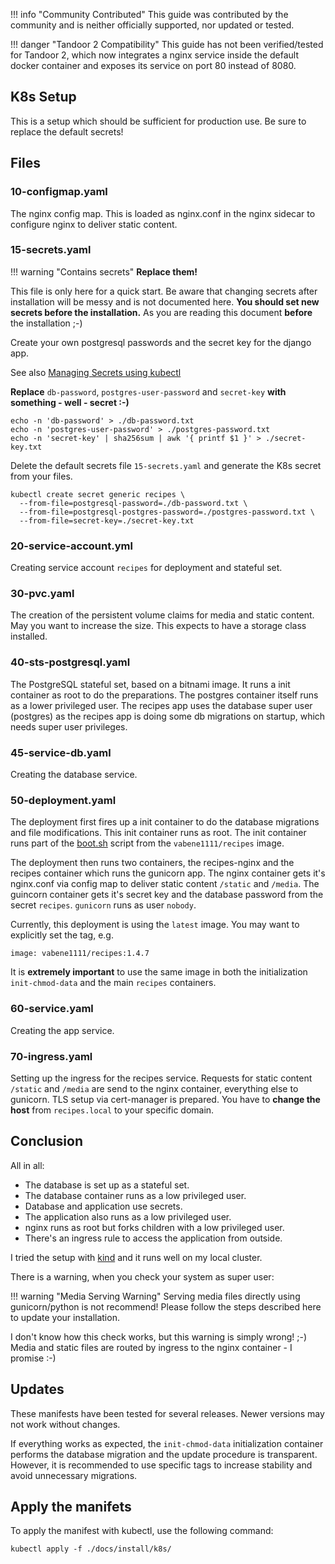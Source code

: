 !!! info "Community Contributed"
    This guide was contributed by the community and is neither officially supported, nor updated or tested.

!!! danger "Tandoor 2 Compatibility"
    This guide has not been verified/tested for Tandoor 2, which now integrates a nginx service inside the default docker container and exposes its service on port 80 instead of 8080.

## K8s Setup

This is a setup which should be sufficient for production use. Be sure to replace the default secrets!

## Files

### 10-configmap.yaml

The nginx config map. This is loaded as nginx.conf in the nginx sidecar to configure nginx to deliver static content.

### 15-secrets.yaml

!!! warning "Contains secrets"
    **Replace them!**

This file is only here for a quick start. Be aware that changing secrets after installation will be messy and is not documented here. **You should set new secrets before the installation.** As you are reading this document **before** the installation ;-)

Create your own postgresql passwords and the secret key for the django app.

See also [Managing Secrets using kubectl](https://kubernetes.io/docs/tasks/configmap-secret/managing-secret-using-kubectl/)

**Replace** `db-password`, `postgres-user-password` and `secret-key` **with something - well - secret :-)**

~~~
echo -n 'db-password' > ./db-password.txt
echo -n 'postgres-user-password' > ./postgres-password.txt
echo -n 'secret-key' | sha256sum | awk '{ printf $1 }' > ./secret-key.txt
~~~

Delete the default secrets file `15-secrets.yaml` and generate the K8s secret from your files.

~~~
kubectl create secret generic recipes \
  --from-file=postgresql-password=./db-password.txt \
  --from-file=postgresql-postgres-password=./postgres-password.txt \
  --from-file=secret-key=./secret-key.txt
~~~

### 20-service-account.yml

Creating service account `recipes` for deployment and stateful set.

###  30-pvc.yaml

The creation of the persistent volume claims for media and static content. May you want to increase the size. This expects to have a storage class installed.

### 40-sts-postgresql.yaml

The PostgreSQL stateful set, based on a bitnami image. It runs a init container as root to do the preparations. The postgres container itself runs as a lower privileged user. The recipes app uses the database super user (postgres) as the recipes app is doing some db migrations on startup, which needs super user privileges.

### 45-service-db.yaml

Creating the database service.

### 50-deployment.yaml

The deployment first fires up a init container to do the database migrations and file modifications. This init container runs as root. The init container runs part of the [boot.sh](https://github.com/TandoorRecipes/recipes/blob/develop/boot.sh) script from the `vabene1111/recipes` image. 

The deployment then runs two containers, the recipes-nginx and the recipes container which runs the gunicorn app. The nginx container gets it's nginx.conf via config map to deliver static content `/static` and `/media`. The guincorn container gets it's secret key and the database password from the secret `recipes`. `gunicorn` runs as user `nobody`.

Currently, this deployment is using the `latest` image. You may want to explicitly set the tag, e.g.

~~~
image: vabene1111/recipes:1.4.7
~~~

It is **extremely important** to use the same image in both the initialization `init-chmod-data` and the main `recipes` containers.

### 60-service.yaml

Creating the app service.

### 70-ingress.yaml

Setting up the ingress for the recipes service. Requests for static content `/static` and `/media` are send to the nginx container, everything else to gunicorn. TLS setup via cert-manager is prepared. You have to **change the host** from `recipes.local` to your specific domain.

## Conclusion

All in all:

- The database is set up as a stateful set.
- The database container runs as a low privileged user.
- Database and application use secrets.
- The application also runs as a low privileged user.
- nginx runs as root but forks children with a low privileged user.
- There's an ingress rule to access the application from outside.

I tried the setup with [kind](https://kind.sigs.k8s.io/) and it runs well on my local cluster.

There is a warning, when you check your system as super user:

!!! warning "Media Serving Warning"
    Serving media files directly using gunicorn/python is not recommend! Please follow the steps described here to update your installation.

I don't know how this check works, but this warning is simply wrong! ;-) Media and static files are routed by ingress to the nginx container - I promise :-)

## Updates

These manifests have been tested for several releases. Newer versions may not work without changes.

If everything works as expected, the `init-chmod-data` initialization container performs the database migration and the update procedure is transparent. However, it is recommended to use specific tags to increase stability and avoid unnecessary migrations.

## Apply the manifets

To apply the manifest with kubectl, use the following command:

~~~
kubectl apply -f ./docs/install/k8s/
~~~
